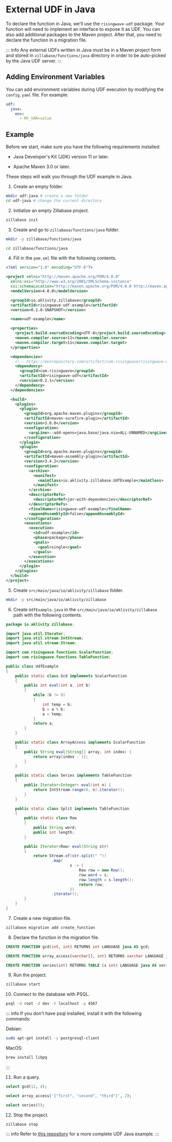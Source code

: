 # External UDF in Java

To declare the function in Java, we'll use the `risingwave-udf` package. Your function will need to implement an interface to expose it as UDF. You can also add additional packages to the Maven project. After that, you need to declare the function in a migration file.

::: info
Any external UDFs written in Java must be in a Maven project form and stored in `zillabase/functions/java` directory in order to be auto-picked by the Java UDF server.
:::

## Adding Environment Variables

You can add environment variables during UDF execution by modifying the `config.yaml` file. For example:

```yaml
udf:
  java:
    env:
      - MY_VAR=value
```


## Example

Before we start, make sure you have the following requirements installed:

- Java Developer's Kit (JDK) version 11 or later.

- Apache Maven 3.0 or later.

These steps will walk you through the UDF example in Java.

1. Create an empty folder.

```sh
mkdir udf-java # create a new folder
cd udf-java # change the current directory
```

2. Initialize an empty Zillabase project.

```sh
zillabase init
```

3. Create and go to `zillabase/functions/java` folder.

```sh
mkdir -p zillabase/functions/java

cd zillabase/functions/java
```

4. Fill in the `pom.xml` file with the following contents.

```xml
<?xml version="1.0" encoding="UTF-8"?>

<project xmlns="http://maven.apache.org/POM/4.0.0"
  xmlns:xsi="http://www.w3.org/2001/XMLSchema-instance"
  xsi:schemaLocation="http://maven.apache.org/POM/4.0.0 http://maven.apache.org/xsd/maven-4.0.0.xsd">
  <modelVersion>4.0.0</modelVersion>

  <groupId>io.aklivity.zillabase</groupId>
  <artifactId>risingwave-udf-example</artifactId>
  <version>0.1.0-SNAPSHOT</version>

  <name>udf-example</name>

  <properties>
    <project.build.sourceEncoding>UTF-8</project.build.sourceEncoding>
    <maven.compiler.source>11</maven.compiler.source>
    <maven.compiler.target>11</maven.compiler.target>
  </properties>

  <dependencies>
    <!-- https://mvnrepository.com/artifact/com.risingwave/risingwave-udf -->
    <dependency>
      <groupId>com.risingwave</groupId>
      <artifactId>risingwave-udf</artifactId>
      <version>0.2.1</version>
    </dependency>
  </dependencies>

  <build>
    <plugins>
      <plugin>
        <groupId>org.apache.maven.plugins</groupId>
        <artifactId>maven-surefire-plugin</artifactId>
        <version>3.0.0</version>
        <configuration>
          <argLine>--add-opens=java.base/java.nio=ALL-UNNAMED</argLine>
        </configuration>
      </plugin>
      <plugin>
        <groupId>org.apache.maven.plugins</groupId>
        <artifactId>maven-assembly-plugin</artifactId>
        <version>3.4.2</version>
        <configuration>
          <archive>
            <manifest>
              <mainClass>io.aklivity.zillabase.UdfExample</mainClass>
            </manifest>
          </archive>
          <descriptorRefs>
            <descriptorRef>jar-with-dependencies</descriptorRef>
          </descriptorRefs>
          <finalName>risingwave-udf-example</finalName>
          <appendAssemblyId>false</appendAssemblyId>
        </configuration>
        <executions>
          <execution>
            <id>udf-example</id>
            <phase>package</phase>
            <goals>
              <goal>single</goal>
            </goals>
          </execution>
        </executions>
      </plugin>
    </plugins>
  </build>
</project>
```

5. Create `src/main/java/io/aklivity/zillabase` folder.

```sh
mkdir -p src/main/java/io/aklivity/zillabase
```

6. Create `UdfExample.java` in the `src/main/java/io/aklivity/zillabase` path with the following contents.

```java
package io.aklivity.zillabase;

import java.util.Iterator;
import java.util.stream.IntStream;
import java.util.stream.Stream;

import com.risingwave.functions.ScalarFunction;
import com.risingwave.functions.TableFunction;

public class UdfExample
{
    public static class Gcd implements ScalarFunction
    {
        public int eval(int a, int b)
        {
            while (b != 0)
            {
                int temp = b;
                b = a % b;
                a = temp;
            }
            return a;
        }
    }

    public static class ArrayAccess implements ScalarFunction
    {
        public String eval(String[] array, int index) {
            return array[index - 1];
        }
    }

    public static class Series implements TableFunction
    {
        public Iterator<Integer> eval(int n) {
            return IntStream.range(0, n).iterator();
        }
    }

    public static class Split implements TableFunction
    {
        public static class Row
        {
            public String word;
            public int length;
        }

        public Iterator<Row> eval(String str)
        {
            return Stream.of(str.split(" "))
                    .map(
                            s -> {
                                Row row = new Row();
                                row.word = s;
                                row.length = s.length();
                                return row;
                            })
                    .iterator();
        }
    }
}
```

7. Create a new migration file.

```sh
zillabase migration add create_function
```

8. Declare the function in the migration file.

```sql
CREATE FUNCTION gcd(int, int) RETURNS int LANGUAGE java AS gcd;

CREATE FUNCTION array_access(varchar[], int) RETURNS varchar LANGUAGE java AS array_access;

CREATE FUNCTION series(int) RETURNS TABLE (x int) LANGUAGE java AS series;
```

9. Run the project.

```sh
zillabase start
```

10. Connect to the database with PSQL.

```sh
psql -U root -d dev -h localhost -p 4567
```

::: info
If you don't have psql installed, install it with the following commands:

Debian:

```sh
sudo apt-get install -y postgresql-client
```

MacOS:

```sh
brew install libpq
```

:::

11. Run a query.

```sql
select gcd(12, 4);

select array_access('{"first", "second", "third"}', 2);

select series(5);
```

12. Stop the project.

```sh
zillabase stop
```

::: info
Refer to [this repository](https://github.com/aklivity/zillabase/tree/develop/examples/udf.java) for a more complete UDF Java example.
:::